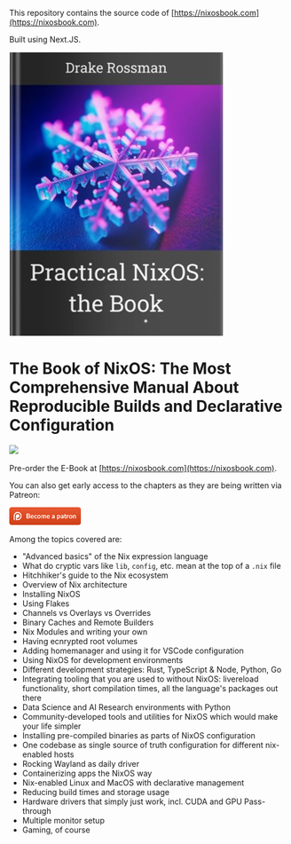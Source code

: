This repository contains the source code of [https://nixosbook.com](https://nixosbook.com).

Built using Next.JS.

![NixOS book cover.](/public/book-cover-for-webpage.png)

# The Book of NixOS: The Most Comprehensive Manual About Reproducible Builds and Declarative Configuration

[![](https://dcbadge.limes.pink/api/server/https://discord.gg/3J7bjHnGax)](https://discord.gg/https://discord.gg/3J7bjHnGax)

Pre-order the E-Book at [https://nixosbook.com](https://nixosbook.com).

You can also get early access to the chapters as they are being written via Patreon:

<a href="https://patreon.com/DrakeRossman"><img alt="Donate using Patreon" src="./support-on-patreon.png" style="height: 2rem;"></a>


Among the topics covered are:
- "Advanced basics" of the Nix expression language
- What do cryptic vars like `lib`, `config`, etc. mean at the top of a `.nix` file
- Hitchhiker's guide to the Nix ecosystem
- Overview of Nix architecture
- Installing NixOS
- Using Flakes
- Channels vs Overlays vs Overrides
- Binary Caches and Remote Builders
- Nix Modules and writing your own
- Having ecnrypted root volumes
- Adding homemanager and using it for VSCode configuration
- Using NixOS for development environments
- Different development strategies: Rust, TypeScript & Node, Python, Go
- Integrating tooling that you are used to without NixOS: livereload functionality, short compilation times, all the language's packages out there
- Data Science and AI Research environments with Python
- Community-developed tools and utilities for NixOS which would make your life simpler
- Installing pre-compiled binaries as parts of NixOS configuration
- One codebase as single source of truth configuration for different nix-enabled hosts
- Rocking Wayland as daily driver
- Containerizing apps the NixOS way
- Nix-enabled Linux and MacOS with declarative management
- Reducing build times and storage usage
- Hardware drivers that simply just work, incl. CUDA and GPU Pass-through
- Multiple monitor setup
- Gaming, of course

